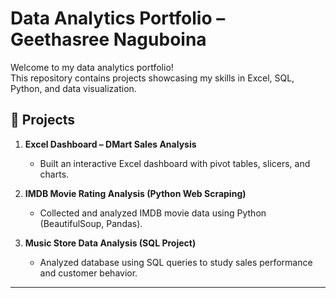 # Data Analytics Portfolio – Geethasree Naguboina

Welcome to my data analytics portfolio!  
This repository contains projects showcasing my skills in Excel, SQL, Python, and data visualization.

## 📂 Projects

1. **Excel Dashboard – DMart Sales Analysis** 
   - Built an interactive Excel dashboard with pivot tables, slicers, and charts.  

2. **IMDB Movie Rating Analysis (Python Web Scraping)** 
   - Collected and analyzed IMDB movie data using Python (BeautifulSoup, Pandas).  

3. **Music Store Data Analysis (SQL Project)**  
   - Analyzed database using SQL queries to study sales performance and customer behavior.  

---
